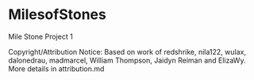 # MilesofStones
 Mile Stone Project 1
 
Copyright/Attribution Notice: 
Based on work of redshrike, nila122, wulax, dalonedrau, madmarcel, William Thompson, Jaidyn Reiman and ElizaWy. More details in attribution.md